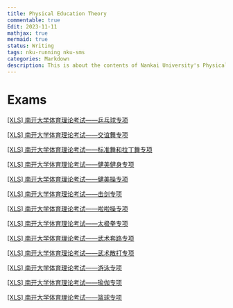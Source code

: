 ```yaml
---
title: Physical Education Theory
commentable: true
Edit: 2023-11-11
mathjax: true
mermaid: true
status: Writing
tags: nku-running nku-sms
categories: Markdown
description: This is about the contents of Nankai University's Physical Education Theory Exam.
---
```


# Exams

<p><a href="https://ssskz.github.io/materials/体育理论考试/[乒乓球].xls" target="_blank">[XLS] 南开大学体育理论考试——乒乓球专项 </a></p>

<p><a href="https://ssskz.github.io/materials/体育理论考试/[交谊舞].xls" target="_blank">[XLS] 南开大学体育理论考试——交谊舞专项 </a></p>

<p><a href="https://ssskz.github.io/materials/体育理论考试/[体育舞蹈：标准舞和拉丁舞].xls" target="_blank">[XLS] 南开大学体育理论考试——标准舞和拉丁舞专项 </a></p>

<p><a href="https://ssskz.github.io/materials/体育理论考试/[健美健身].xls" target="_blank">[XLS] 南开大学体育理论考试——健美健身专项 </a></p>

<p><a href="https://ssskz.github.io/materials/体育理论考试/[健美操].xls" target="_blank">[XLS] 南开大学体育理论考试——健美操专项 </a></p>

<p><a href="https://ssskz.github.io/materials/体育理论考试/[击剑].xls" target="_blank">[XLS] 南开大学体育理论考试——击剑专项 </a></p>

<p><a href="https://ssskz.github.io/materials/体育理论考试/[啦啦操].xls" target="_blank">[XLS] 南开大学体育理论考试——啦啦操专项 </a></p>

<p><a href="https://ssskz.github.io/materials/体育理论考试/[太极拳].xls" target="_blank">[XLS] 南开大学体育理论考试——太极拳专项 </a></p>

<p><a href="https://ssskz.github.io/materials/体育理论考试/[武术套路].xls" target="_blank">[XLS] 南开大学体育理论考试——武术套路专项 </a></p>

<p><a href="https://ssskz.github.io/materials/体育理论考试/[武术散打].xls" target="_blank">[XLS] 南开大学体育理论考试——武术散打专项 </a></p>

<p><a href="https://ssskz.github.io/materials/体育理论考试/[游泳].xls" target="_blank">[XLS] 南开大学体育理论考试——游泳专项 </a></p>

<p><a href="https://ssskz.github.io/materials/体育理论考试/[瑜伽].xls" target="_blank">[XLS] 南开大学体育理论考试——瑜伽专项 </a></p>

<p><a href="https://ssskz.github.io/materials/体育理论考试/[篮球].xls" target="_blank">[XLS] 南开大学体育理论考试——篮球专项 </a></p>
